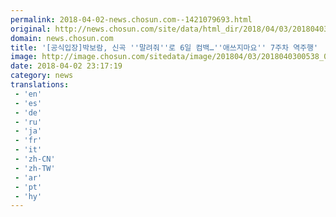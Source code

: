 ```yaml
---
permalink: 2018-04-02-news.chosun.com--1421079693.html
original: http://news.chosun.com/site/data/html_dir/2018/04/03/2018040300555.html
domain: news.chosun.com
title: '[공식입장]박보람, 신곡 ''말려줘''로 6일 컴백…''애쓰지마요'' 7주차 역주행'
image: http://image.chosun.com/sitedata/image/201804/03/2018040300538_0.jpg
date: 2018-04-02 23:17:19
category: news
translations: 
 - 'en'
 - 'es'
 - 'de'
 - 'ru'
 - 'ja'
 - 'fr'
 - 'it'
 - 'zh-CN'
 - 'zh-TW'
 - 'ar'
 - 'pt'
 - 'hy'
---
```


